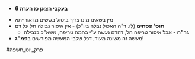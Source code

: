 - **בעקבי הצאן כז הערה 6**
* מין בשאינו מינו צריך ביטול בששים מדאורייתא
* **תוס' פסחים** (לו. ד"ה האכול נבלה ביו"כ) - אין איסור נבילה חל על דם
	* **גר"ח** - אבל איסור טריפה חל, דהדם נעשה ע"י בהמה טריפה, משא"כ בנבילה
* מעשה זה משונה מעוד, דכל שלבי המעשה מפורשים ב**פמ"ג**\!

#פרק_יוט_תשפה